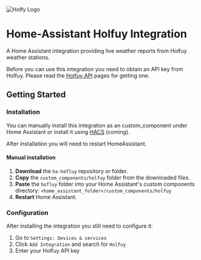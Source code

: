 ![Holfy Logo](https://holfuy.com/image/logo/holfuy-logo.png)

# Home-Assistant Holfuy Integration

A Home Assistant integration providing live weather reports from Holfuy weather stations.

Before you can use this integration you need to obtain an API key from Holfuy. Please read the [Holfuy API](https://api.holfuy.com/live/) pages for getting one.


## Getting Started

### Installation
You can manually install this integration as an custom_component under Home Assistant or install it using [HACS](https://hacs.xyz/) (coming).

After installation you will need to restart HomeAssistant.

#### Manual installation
1. **Download** the `ha-hofluy` repository or folder.
2. **Copy** the `custom_components/holfuy` folder from the downloaded files.
3. **Paste** the `hofluy` folder into your Home Assistant's custom components directory: `<home_assistant_folder>/custom_components/holfuy`
4. **Restart** Home Assistant.

### Configuration
After installing the integration you still need to configure it:

1. Go to `Settings: Devices & services`
2. Click `Add Integration` and search for `Holfuy`
3. Enter your Holfuy API key


